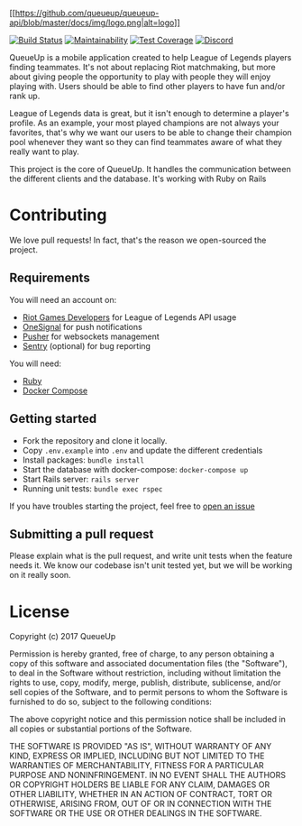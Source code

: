 [[https://github.com/queueup/queueup-api/blob/master/docs/img/logo.png|alt=logo]]

[![Build Status](https://travis-ci.org/queueup/QueueUp-API.svg)](https://travis-ci.org/queueup/QueueUp-API) [![Maintainability](https://api.codeclimate.com/v1/badges/d1f2aab9042eb543b61a/maintainability)](https://codeclimate.com/github/queueup/QueueUp-API/maintainability) [![Test Coverage](https://api.codeclimate.com/v1/badges/d1f2aab9042eb543b61a/test_coverage)](https://codeclimate.com/github/queueup/QueueUp-API/test_coverage) [![Discord](https://img.shields.io/discord/374509692950544387.svg)](http://discord.gg/Zk2fsnN)

QueueUp is a mobile application created to help League of Legends players finding teammates. It's not about replacing Riot matchmaking, but more about
giving people the opportunity to play with people they will enjoy playing with. Users should be able to find other players to have fun and/or rank up.

League of Legends data is great, but it isn't enough to determine a player's profile. As an example, your most played champions are not always your favorites,
that's why we want our users to be able to change their champion pool whenever they want so they can find teammates aware of what they really want to play.

This project is the core of QueueUp. It handles the communication between the different clients and the database. It's working with Ruby on Rails

# Contributing

We love pull requests! In fact, that's the reason we open-sourced the project.

## Requirements

You will need an account on:

- [Riot Games Developers](https://developer.riotgames.com/) for League of Legends API usage
- [OneSignal](https://onesignal.com/) for push notifications
- [Pusher](https://pusher.com/) for websockets management
- [Sentry](https://sentry.io/welcome/) (optional) for bug reporting

You will need:

- [Ruby](https://www.ruby-lang.org/en/)
- [Docker Compose](https://docs.docker.com/compose/install/)

## Getting started

- Fork the repository and clone it locally.
- Copy `.env.example` into `.env` and update the different credentials
- Install packages: `bundle install`
- Start the database with docker-compose: `docker-compose up`
- Start Rails server: `rails server`
- Running unit tests: `bundle exec rspec`

If you have troubles starting the project, feel free to [open an issue](https://github.com/queueup/QueueUp-API/issues/new)

## Submitting a pull request

Please explain what is the pull request, and write unit tests when the feature needs it. We know our codebase isn't unit tested yet, but we will be working on it really soon.

# License

Copyright (c) 2017 QueueUp

Permission is hereby granted, free of charge, to any person obtaining a copy
of this software and associated documentation files (the "Software"), to deal
in the Software without restriction, including without limitation the rights
to use, copy, modify, merge, publish, distribute, sublicense, and/or sell
copies of the Software, and to permit persons to whom the Software is
furnished to do so, subject to the following conditions:

The above copyright notice and this permission notice shall be included in all
copies or substantial portions of the Software.

THE SOFTWARE IS PROVIDED "AS IS", WITHOUT WARRANTY OF ANY KIND, EXPRESS OR
IMPLIED, INCLUDING BUT NOT LIMITED TO THE WARRANTIES OF MERCHANTABILITY,
FITNESS FOR A PARTICULAR PURPOSE AND NONINFRINGEMENT. IN NO EVENT SHALL THE
AUTHORS OR COPYRIGHT HOLDERS BE LIABLE FOR ANY CLAIM, DAMAGES OR OTHER
LIABILITY, WHETHER IN AN ACTION OF CONTRACT, TORT OR OTHERWISE, ARISING FROM,
OUT OF OR IN CONNECTION WITH THE SOFTWARE OR THE USE OR OTHER DEALINGS IN THE
SOFTWARE.
